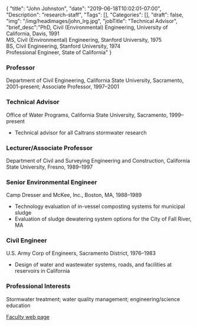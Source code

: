 {
	"title": "John Johnston",
	"date": "2019-06-18T10:02:01-07:00",
	"Description": "research-staff",
	"Tags": [],
	"Categories": [],
	"draft": false,
	"img": "/img/headimages/john_lrg.jpg",
	"jobTitle": "Technical Advisor",
	"brief_desc":"PhD, Civil (Environmental) Engineering, University of California, Davis, 1991<br>MS, Civil (Environmental) Engineering, Stanford University, 1975<br>BS, Civil Engineering, Stanford University, 1974<br>Professional Engineer, State of California"
}

### Professor

Department of Civil Engineering, California State University, Sacramento, 2001–present; Associate Professor, 1997–2001
 

### Technical Advisor

Office of Water Programs, California State University, Sacramento, 1999–present

<ul>
<li> Technical advisor for all Caltrans stormwater research</li>
</ul>


### Lecturer/Associate Professor
 
Department of Civil and Surveying Engineering and Construction, California State University, Fresno, 1989–1997


### Senior Environmental Engineer
 
Camp Dresser and McKee, Inc., Boston, MA, 1988–1989

<ul>
<li> Technology evaluation of in-vessel composting systems for municipal sludge</li>
<li> Evaluation of sludge dewatering system options for the City of Fall River, MA</li>
</ul>

### Civil Engineer

U.S. Army Corp of Engineers, Sacramento District, 1976–1983

<ul>
<li> Design of water and wastewater systems, roads, and facilities at reservoirs in California</li>
</ul>


### Professional Interests

Stormwater treatment; water quality management; engineering/science education

<a href="http://www.csus.edu/indiv/j/johnstonj">Faculty web page</a>